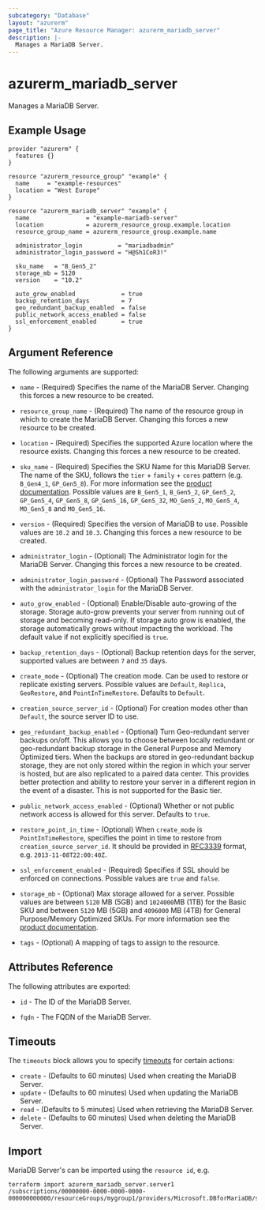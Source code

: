 ```yaml
---
subcategory: "Database"
layout: "azurerm"
page_title: "Azure Resource Manager: azurerm_mariadb_server"
description: |-
  Manages a MariaDB Server.
---
```


# azurerm_mariadb_server

Manages a MariaDB Server.

## Example Usage

```hcl
provider "azurerm" {
  features {}
}

resource "azurerm_resource_group" "example" {
  name     = "example-resources"
  location = "West Europe"
}

resource "azurerm_mariadb_server" "example" {
  name                = "example-mariadb-server"
  location            = azurerm_resource_group.example.location
  resource_group_name = azurerm_resource_group.example.name

  administrator_login          = "mariadbadmin"
  administrator_login_password = "H@Sh1CoR3!"

  sku_name   = "B_Gen5_2"
  storage_mb = 5120
  version    = "10.2"

  auto_grow_enabled             = true
  backup_retention_days         = 7
  geo_redundant_backup_enabled  = false
  public_network_access_enabled = false
  ssl_enforcement_enabled       = true
}
```

## Argument Reference

The following arguments are supported:

* `name` - (Required) Specifies the name of the MariaDB Server. Changing this forces a new resource to be created.

* `resource_group_name` - (Required) The name of the resource group in which to create the MariaDB Server. Changing this forces a new resource to be created.

* `location` - (Required) Specifies the supported Azure location where the resource exists. Changing this forces a new resource to be created.

* `sku_name` - (Required) Specifies the SKU Name for this MariaDB Server. The name of the SKU, follows the `tier` + `family` + `cores` pattern (e.g. `B_Gen4_1`, `GP_Gen5_8`). For more information see the [product documentation](https://docs.microsoft.com/rest/api/mariadb/servers/create#sku). Possible values are `B_Gen5_1`, `B_Gen5_2`, `GP_Gen5_2`, `GP_Gen5_4`, `GP_Gen5_8`, `GP_Gen5_16`, `GP_Gen5_32`, `MO_Gen5_2`, `MO_Gen5_4`, `MO_Gen5_8` and `MO_Gen5_16`.

* `version` - (Required) Specifies the version of MariaDB to use. Possible values are `10.2` and `10.3`. Changing this forces a new resource to be created.

* `administrator_login` - (Optional) The Administrator login for the MariaDB Server. Changing this forces a new resource to be created.

* `administrator_login_password` - (Optional) The Password associated with the `administrator_login` for the MariaDB Server.

* `auto_grow_enabled` - (Optional) Enable/Disable auto-growing of the storage. Storage auto-grow prevents your server from running out of storage and becoming read-only. If storage auto grow is enabled, the storage automatically grows without impacting the workload. The default value if not explicitly specified is `true`.

* `backup_retention_days` - (Optional) Backup retention days for the server, supported values are between `7` and `35` days.

* `create_mode` - (Optional) The creation mode. Can be used to restore or replicate existing servers. Possible values are `Default`, `Replica`, `GeoRestore`, and `PointInTimeRestore`. Defaults to `Default`.

* `creation_source_server_id` - (Optional) For creation modes other than `Default`, the source server ID to use.

* `geo_redundant_backup_enabled` - (Optional) Turn Geo-redundant server backups on/off. This allows you to choose between locally redundant or geo-redundant backup storage in the General Purpose and Memory Optimized tiers. When the backups are stored in geo-redundant backup storage, they are not only stored within the region in which your server is hosted, but are also replicated to a paired data center. This provides better protection and ability to restore your server in a different region in the event of a disaster. This is not supported for the Basic tier.

* `public_network_access_enabled` - (Optional) Whether or not public network access is allowed for this server. Defaults to `true`.

* `restore_point_in_time` - (Optional) When `create_mode` is `PointInTimeRestore`, specifies the point in time to restore from `creation_source_server_id`. It should be provided in [RFC3339](https://www.rfc-editor.org/rfc/rfc3339) format, e.g. `2013-11-08T22:00:40Z`.

* `ssl_enforcement_enabled` - (Required) Specifies if SSL should be enforced on connections. Possible values are `true` and `false`.

* `storage_mb` - (Optional) Max storage allowed for a server. Possible values are between `5120` MB (5GB) and `1024000`MB (1TB) for the Basic SKU and between `5120` MB (5GB) and `4096000` MB (4TB) for General Purpose/Memory Optimized SKUs. For more information see the [product documentation](https://docs.microsoft.com/rest/api/mariadb/servers/create#storageprofile).

* `tags` - (Optional) A mapping of tags to assign to the resource.

## Attributes Reference

The following attributes are exported:

* `id` - The ID of the MariaDB Server.

* `fqdn` - The FQDN of the MariaDB Server.

## Timeouts

The `timeouts` block allows you to specify [timeouts](https://www.terraform.io/language/resources/syntax#operation-timeouts) for certain actions:

* `create` - (Defaults to 60 minutes) Used when creating the MariaDB Server.
* `update` - (Defaults to 60 minutes) Used when updating the MariaDB Server.
* `read` - (Defaults to 5 minutes) Used when retrieving the MariaDB Server.
* `delete` - (Defaults to 60 minutes) Used when deleting the MariaDB Server.

## Import

MariaDB Server's can be imported using the `resource id`, e.g.

```shell
terraform import azurerm_mariadb_server.server1 /subscriptions/00000000-0000-0000-0000-000000000000/resourceGroups/mygroup1/providers/Microsoft.DBforMariaDB/servers/server1
```
